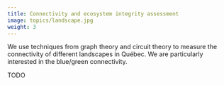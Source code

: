 ```yaml
---
title: Connectivity and ecosystem integrity assessment
image: topics/landscape.jpg
weight: 3
---
```


We use techniques from graph theory and circuit theory to measure the
connectivity of different landscapes in Québec. We are particularly interested
in the blue/green connectivity.

<!--more-->

TODO
